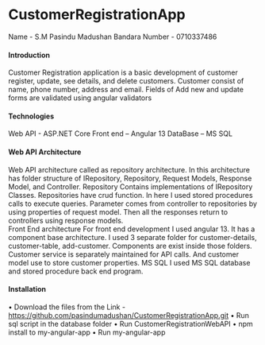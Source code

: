 # CustomerRegistrationApp
 Name  - S.M Pasindu Madushan Bandara
Number - 0710337486

#### Introduction
Customer Registration application is a basic development of customer register, update, see details, and delete customers.
Customer consist of name, phone number, address and email.
Fields of Add new and update forms are validated using angular validators

#### Technologies
Web API - ASP.NET Core
Front end – Angular 13
DataBase – MS SQL

#### Web API Architecture
Web API architecture called as repository architecture. In this architecture has folder structure of IRepository, Repository, Request Models, Response Model, and Controller.
Repository Contains implementations of IRepository Classes. Repositories have crud function. In here I used stored procedures calls to execute queries.
Parameter comes from controller to repositories by using properties of request model. Then all the responses return to controllers using response models.  
Front End architecture
For front end development I used angular 13. It has a component base architecture. I used 3 separate folder for customer-details, customer-table, add-customer. Components are exist inside those folders.
Customer service is separately maintained for API calls. And customer model use to store customer properties.
MS SQL
I used MS SQL database and stored procedure back end program.

#### Installation
•	Download the files from the Link - https://github.com/pasindumadushan/CustomerRegistrationApp.git
•	Run sql script in the database folder
•	Run CustomerRegistrationWebAPI 
•	npm install to my-angular-app
•	Run my-angular-app

